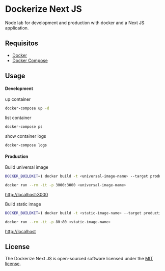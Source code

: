 # Dockerize Next JS 

Node lab for development and production with docker and a Next JS application.

## Requisitos

- [Docker](https://docs.docker.com/get-docker/)
- [Docker Compose](https://docs.docker.com/compose/install/)

## Usage

#### Development

up container
```bash
docker-compose up -d
```
list container
```bash
docker-compose ps
```
show container logs
```bash
docker-compose logs
```

#### Production

Build universal image
```bash
DOCKER_BUILDKIT=1 docker build -t <universal-image-name> --target production-universal .
```
```bash
docker run --rm -it -p 3000:3000 <universal-image-name>
```
[http://localhost:3000](http://localhost:3000)

Build static image
```bash
DOCKER_BUILDKIT=1 docker build -t <static-image-name> --target production-static .
```
```bash
docker run --rm -it -p 80:80 <static-image-name>
```
[http://localhost](http://localhost)

## License

The Dockerize Next JS is open-sourced software licensed under the [MIT license](https://opensource.org/licenses/MIT).

